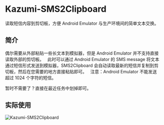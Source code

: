 # Kazumi-SMS2Clipboard
读取短信内容到剪切板，方便 Android Emulator 与生产环境间的简单文本交换。

## 简介  
偶尔需要从外部粘贴一些长文本到模拟器，但是 Android Emulator 并不支持直接读取外部的剪切板。  
此时可以通过 Android Emulator 的 SMS message 将文本通过短信形式发送到模拟器，SMS2Clipboard 会自动读取最新的短信并复制到剪切板，然后在您需要的地方直接粘贴即可。  
注意：Android Emulator 不能发送超过 1024 个字符的短信。  
  
  
暂时不需要了？直接在最近任务中划掉即可。  

## 实际使用  
![Kazumi-SMS2Clipboard](https://raw.githubusercontent.com/yuki-ryoko/Kazumi-SMS2Clipboard/master/preview.gif)
